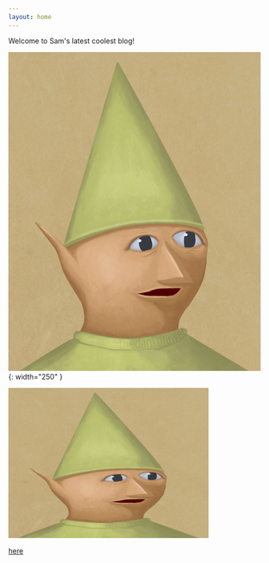 ```yaml
---
layout: home 
---
```


Welcome to Sam's latest coolest blog!

![Pay tribute to the legendary gnome child](/assets/gnomechild.jpg){: width="250" }

<img src="/assets/gnomechild.jpg" width="400" height="300" />


[here](https://freezeen3.github.io/index_rm.html/)
